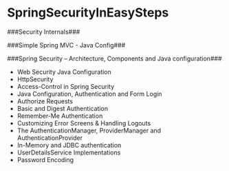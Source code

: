 # SpringSecurityInEasySteps

###Security Internals###

###Simple Spring MVC - Java Config###

###Spring Security – Architecture, Components and Java configuration###

 * Web Security Java Configuration
 * HttpSecurity
 * Access-Control in Spring Security
 * Java Configuration, Authentication and Form Login
 * Authorize Requests
 * Basic and Digest Authentication
 * Remember-Me Authentication
 * Customizing Error Screens & Handling Logouts
 * The AuthenticationManager, ProviderManager and AuthenticationProvider
 * In-Memory and JDBC authentication
 * UserDetailsService Implementations
 * Password Encoding


